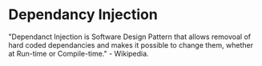 # Dependancy Injection

"Dependanct Injection is Software Design Pattern that allows removoal of hard coded dependancies and makes it possible to change them, whether at Run-time or Compile-time." - Wikipedia.




